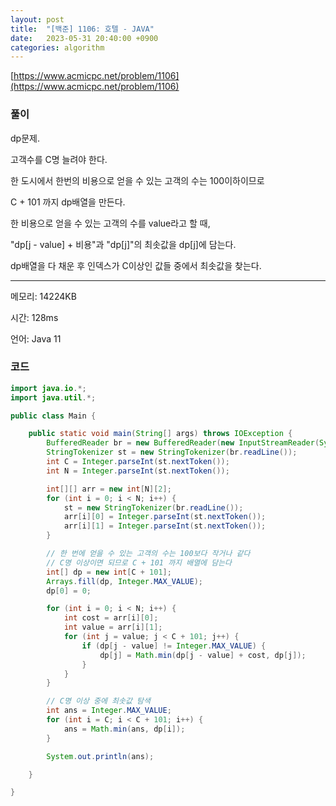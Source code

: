 ```yaml
---
layout: post
title:  "[백준] 1106: 호텔 - JAVA"
date:   2023-05-31 20:40:00 +0900
categories: algorithm
---
```


[https://www.acmicpc.net/problem/1106](https://www.acmicpc.net/problem/1106)

### 풀이
dp문제.

고객수를 C명 늘려야 한다.

한 도시에서 한번의 비용으로 얻을 수 있는 고객의 수는 100이하이므로

C + 101 까지 dp배열을 만든다.

한 비용으로 얻을 수 있는 고객의 수를 value라고 할 때,

"dp[j - value] + 비용"과 "dp[j]"의 최솟값을 dp[j]에 담는다.

dp배열을 다 채운 후 인덱스가 C이상인 값들 중에서 최솟값을 찾는다.


---

메모리: 14224KB

시간: 128ms

언어: Java 11

### 코드
```java
import java.io.*;
import java.util.*;

public class Main {

    public static void main(String[] args) throws IOException {
        BufferedReader br = new BufferedReader(new InputStreamReader(System.in));
        StringTokenizer st = new StringTokenizer(br.readLine());
        int C = Integer.parseInt(st.nextToken());
        int N = Integer.parseInt(st.nextToken());

        int[][] arr = new int[N][2];
        for (int i = 0; i < N; i++) {
            st = new StringTokenizer(br.readLine());
            arr[i][0] = Integer.parseInt(st.nextToken());
            arr[i][1] = Integer.parseInt(st.nextToken());
        }

        // 한 번에 얻을 수 있는 고객의 수는 100보다 작거나 같다
        // C명 이상이면 되므로 C + 101 까지 배열에 담는다
        int[] dp = new int[C + 101];
        Arrays.fill(dp, Integer.MAX_VALUE);
        dp[0] = 0;

        for (int i = 0; i < N; i++) {
            int cost = arr[i][0];
            int value = arr[i][1];
            for (int j = value; j < C + 101; j++) {
                if (dp[j - value] != Integer.MAX_VALUE) {
                    dp[j] = Math.min(dp[j - value] + cost, dp[j]);
                }
            }
        }

        // C명 이상 중에 최솟값 탐색
        int ans = Integer.MAX_VALUE;
        for (int i = C; i < C + 101; i++) {
            ans = Math.min(ans, dp[i]);
        }

        System.out.println(ans);

    }

}
```
